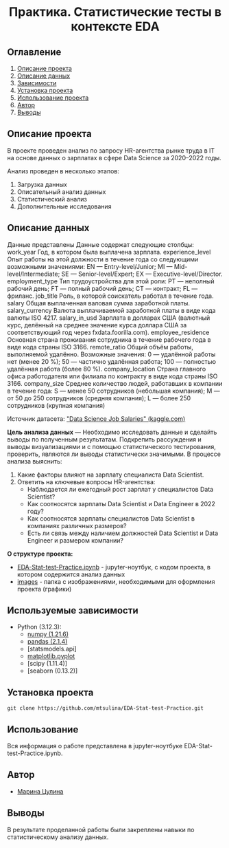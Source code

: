 # <center> Практика. Статистические тесты в контексте EDA
## Оглавление
1. [Описание проекта](#Описание-проекта)
2. [Описание данных](#Описание-данных)
3. [Зависимости](#Используемые-зависимости)
4. [Установка проекта](#Установка-проекта)
5. [Использование проекта](#Использование-проекта)
6. [Автор](#Автор)
7. [Выводы](#Выводы)

## Описание проекта

В проекте проведен анализ по запросу HR-агентства рынке труда в IT на основе данных о зарплатах в сфере Data Science за 2020–2022 годы.
  
Анализ проведен в несколько этапов:
1. Загрузка данных
2. Описательный анализ данных
3. Статистический анализ
4. Дополнительные исследования

## Описание данных

Данные представлены Данные содержат следующие столбцы:
work_year	Год, в котором была выплачена зарплата.
experience_level	Опыт работы на этой должности в течение года со следующими возможными значениями:
    EN — Entry-level/Junior;
    MI — Mid-level/Intermediate;
    SE — Senior-level/Expert;
    EX — Executive-level/Director.
employment_type	Тип трудоустройства для этой роли:
    PT — неполный рабочий день;
    FT — полный рабочий день;
    CT — контракт;
    FL — фриланс.
job_title	Роль, в которой соискатель работал в течение года.
salary	Общая выплаченная валовая сумма заработной платы.
salary_currency	Валюта выплачиваемой заработной платы в виде кода валюты ISO 4217.
salary_in_usd	Зарплата в долларах США (валютный курс, делённый на среднее значение курса доллара США за соответствующий год через fxdata.foorilla.com).
employee_residence	Основная страна проживания сотрудника в течение рабочего года в виде кода страны ISO 3166.
remote_ratio	Общий объём работы, выполняемой удалённо. Возможные значения:
    0 — удалённой работы нет (менее 20 %);
    50 — частично удалённая работа;
    100 — полностью удалённая работа (более 80 %).
company_location	Страна главного офиса работодателя или филиала по контракту в виде кода страны ISO 3166.
company_size	Среднее количество людей, работавших в компании в течение года:
    S — менее 50 сотрудников (небольшая компания);
    M — от 50 до 250 сотрудников (средняя компания);
    L — более 250 сотрудников (крупная компания)

Источник датасета: ["Data Science Job Salaries" (kaggle.com)](https://www.kaggle.com/datasets/ruchi798/data-science-job-salaries)

**Цель анализа данных** — Необходимо  исследовать данные и сделайть выводы по полученным результатам. Подкрепить рассуждения и выводы визуализациями и с помощью статистического тестирования, проверить, являются ли выводы статистически значимыми. 
В процессе анализа выяснить:

1. Какие факторы влияют на зарплату специалиста Data Scientist.
2. Ответить на ключевые вопросы HR-агентства:
    * Наблюдается ли ежегодный рост зарплат у специалистов Data Scientist?
    * Как соотносятся зарплаты Data Scientist и Data Engineer в 2022 году?
    * Как соотносятся зарплаты специалистов Data Scientist в компаниях различных размеров?
    * Есть ли связь между наличием должностей Data Scientist и Data Engineer и размером компании?

**О структуре проекта:**

* [EDA-Stat-test-Practice.ipynb](./EDA-Stat-test-Practice.ipynb) - jupyter-ноутбук, с кодом проекта, в котором содержится анализ данных
* [images](./fig) - папка с изображениями, необходимыми для оформления проекта (графики)

## Используемые зависимости
* Python (3.12.3):
    * [numpy (1.21.6)](https://numpy.org)
    * [pandas (2.1.4)](https://pandas.pydata.org)
    * [statsmodels.api]
    * [matplotlib.pyplot](https://plotly.com)
    * [scipy (1.11.4)]
    * [seaborn (0.13.2)]

## Установка проекта

```
git clone https://github.com/mtsulina/EDA-Stat-test-Practice.git
```

## Использование
Вся информация о работе представлена в jupyter-ноутбуке EDA-Stat-test-Practice.ipynb. 

## Автор

* [Марина Цулина]()

## Выводы

В результате проделанной работы были закреплены навыки по статистическому анализу данных.